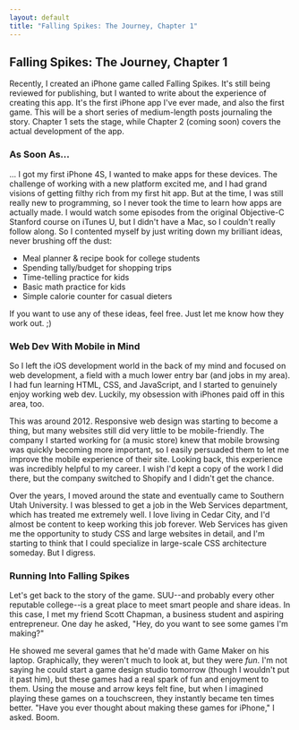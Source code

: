 ```yaml
---
layout: default
title: "Falling Spikes: The Journey, Chapter 1"
---
```


## Falling Spikes: The Journey, Chapter 1

Recently, I created an iPhone game called Falling Spikes. It's still being reviewed for publishing, but I wanted to write about the experience of creating this app. It's the first iPhone app I've ever made, and also the first game. This will be a short series of medium-length posts journaling the story. Chapter 1 sets the stage, while Chapter 2 (coming soon) covers the actual development of the app. 

### As Soon As...

... I got my first iPhone 4S, I wanted to make apps for these devices. The challenge of working with a new platform excited me, and I had grand visions of getting filthy rich from my first hit app. But at the time, I was still really new to programming, so I never took the time to learn how apps are actually made. I would watch some episodes from the original Objective-C Stanford course on iTunes U, but I didn't have a Mac, so I couldn't really follow along. So I contented myself by just writing down my brilliant ideas, never brushing off the dust:

- Meal planner & recipe book for college students
- Spending tally/budget for shopping trips
- Time-telling practice for kids
- Basic math practice for kids
- Simple calorie counter for casual dieters

If you want to use any of these ideas, feel free. Just let me know how they work out. ;)

### Web Dev With Mobile in Mind

So I left the iOS development world in the back of my mind and focused on web development, a field with a much lower entry bar (and jobs in my area). I had fun learning HTML, CSS, and JavaScript, and I started to genuinely enjoy working web dev. Luckily, my obsession with iPhones paid off in this area, too.

This was around 2012. Responsive web design was starting to become a thing, but many websites still did very little to be mobile-friendly. The company I started working for (a music store) knew that mobile browsing was quickly becoming more important, so I easily persuaded them to let me improve the mobile experience of their site. Looking back, this experience was incredibly helpful to my career. I wish I'd kept a copy of the work I did there, but the company switched to Shopify and I didn't get the chance.

Over the years, I moved around the state and eventually came to Southern Utah University. I was blessed to get a job in the Web Services department, which has treated me extremely well. I love living in Cedar City, and I'd almost be content to keep working this job forever. Web Services has given me the opportunity to study CSS and large websites in detail, and I'm starting to think that I could specialize in large-scale CSS architecture someday. But I digress. 

### Running Into Falling Spikes

Let's get back to the story of the game. SUU--and probably every other reputable college--is a great place to meet smart people and share ideas. In this case, I met my friend Scott Chapman, a business student and aspiring entrepreneur. One day he asked, "Hey, do you want to see some games I'm making?"

He showed me several games that he'd made with Game Maker on his laptop. Graphically, they weren't much to look at, but they were *fun*. I'm not saying he could start a game design studio tomorrow (though I wouldn't put it past him), but these games had a real spark of fun and enjoyment to them. Using the mouse and arrow keys felt fine, but when I imagined playing these games on a touchscreen, they instantly became ten times better. "Have you ever thought about making these games for iPhone," I asked. Boom.
